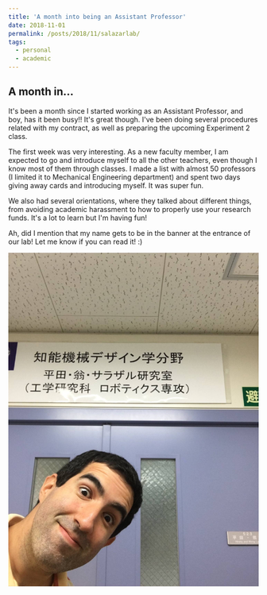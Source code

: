 ```yaml
---
title: 'A month into being an Assistant Professor'
date: 2018-11-01
permalink: /posts/2018/11/salazarlab/
tags:
  - personal
  - academic
---
```


A month in...
------

It's been a month since I started working as an Assistant Professor, and boy, has it been busy!! It's great though. I've been doing several procedures related with my contract, as well as preparing the upcoming Experiment 2 class. 

The first week was very interesting. As a new faculty member, I am expected to go and introduce myself to all the other teachers, even though I know most of them through classes. I made a list with almost 50 professors (I limited it to Mechanical Engineering department) and spent two days giving away cards and introducing myself. It was super fun. 

We also had several orientations, where they talked about different things, from avoiding academic harassment to how to properly use your research funds. It's a lot to learn but I'm having fun!

Ah, did I mention that my name gets to be in the banner at the entrance of our lab! Let me know if you can read it! :)

![The lab has my name!](/images/blog/2018/salazarlab.jpg)